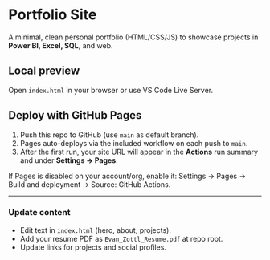 # Portfolio Site

A minimal, clean personal portfolio (HTML/CSS/JS) to showcase projects in **Power BI, Excel, SQL**, and web.

## Local preview

Open `index.html` in your browser or use VS Code Live Server.

## Deploy with GitHub Pages

1. Push this repo to GitHub (use `main` as default branch).
2. Pages auto-deploys via the included workflow on each push to `main`.
3. After the first run, your site URL will appear in the **Actions** run summary and under **Settings → Pages**.

If Pages is disabled on your account/org, enable it: Settings → Pages → Build and deployment → Source: GitHub Actions.

---

### Update content

- Edit text in `index.html` (hero, about, projects).
- Add your resume PDF as `Evan_Zottl_Resume.pdf` at repo root.
- Update links for projects and social profiles.
